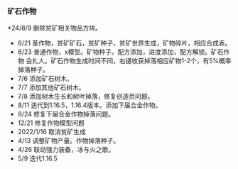 ### 矿石作物
*24/8/9 删除贫矿相关物品方块。

* 6/21 茎作物，贫矿矿石，贫矿种子，贫矿世界生成，矿物碎片，相应合成表。
* 6/23 普通作物，x模型。矿物种子。配方添加，进度添加，配方解锁。矿石作物
     会扎人。矿石作物生成时间不同，右键收获掉落相应矿物1-2个，有5%概率
     掉落种子。
* 7/6 添加矿石树木。
* 7/7 添加其他矿石树木。
* 7/8 添加树木生长和树叶掉落，修复创造页问题。
* 8/11 迭代到1.16.5，1.16.4版本。添加下届合金作物。
* 8/24 修复下届合金作物掉落问题。
* 12/21 修复作物模型问题
* 2022/1/16 取消贫矿生成
* 4/13 调整矿物产量。作物掉落种子。
* 4/26 联动强力装备，冰与火之歌。
* 5/9 迭代1.16.5
